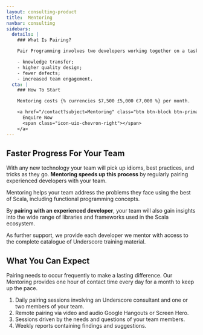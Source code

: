 ```yaml
---
layout: consulting-product
title:  Mentoring
navbar: consulting
sidebars:
  details: |
    ### What Is Pairing?

    Pair Programming involves two developers working together on a task, giving:

    - knowledge transfer;
    - higher quality design;
    - fewer defects;
    - increased team engagement.
  cta: |
    ### How To Start

    Mentoring costs {% currencies $7,500 £5,000 €7,000 %} per month.

    <a href="/contact?subject=Mentoring" class="btn btn-block btn-primary">
      Enquire Now
      <span class="icon-uio-chevron-right"></span>
    </a>
---
```


## Faster Progress For Your Team

With any new technology your team will pick up idioms, best practices, and tricks as they go. **Mentoring speeds up this process** by regularly pairing experienced developers with your team.

Mentoring helps your team address the problems they face using the best of Scala, including functional programming concepts.

By **pairing with an experienced developer**, your team will also gain insights into the wide range of libraries and frameworks used in the Scala ecosystem.

As further support, we provide each developer we mentor with access to the complete catalogue of Underscore training material.

## What You Can Expect

Pairing needs to occur frequently to make a lasting difference. Our Mentoring provides one hour of contact time every day for a month to keep up the pace.

1. Daily pairing sessions involving an Underscore consultant and one or two members of your team.
2. Remote pairing via video and audio Google Hangouts or Screen Hero.
3. Sessions driven by the needs and questions of your team members.
4. Weekly reports containing findings and suggestions.
